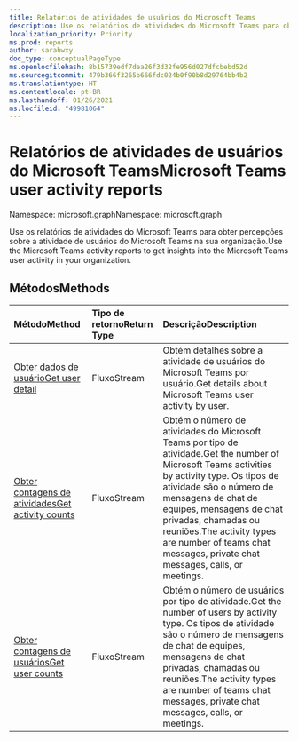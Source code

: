 ```yaml
---
title: Relatórios de atividades de usuários do Microsoft Teams
description: Use os relatórios de atividades do Microsoft Teams para obter percepções sobre a atividade de usuários do Microsoft Teams na sua organização.
localization_priority: Priority
ms.prod: reports
author: sarahwxy
doc_type: conceptualPageType
ms.openlocfilehash: 8b15739edf7dea26f3d32fe956d027dfcbebd52d
ms.sourcegitcommit: 479b366f3265b666fdc024b0f90b8d29764bb4b2
ms.translationtype: HT
ms.contentlocale: pt-BR
ms.lasthandoff: 01/26/2021
ms.locfileid: "49981064"
---
```

# <a name="microsoft-teams-user-activity-reports"></a><span data-ttu-id="03e57-103">Relatórios de atividades de usuários do Microsoft Teams</span><span class="sxs-lookup"><span data-stu-id="03e57-103">Microsoft Teams user activity reports</span></span>

<span data-ttu-id="03e57-104">Namespace: microsoft.graph</span><span class="sxs-lookup"><span data-stu-id="03e57-104">Namespace: microsoft.graph</span></span>

<span data-ttu-id="03e57-105">Use os relatórios de atividades do Microsoft Teams para obter percepções sobre a atividade de usuários do Microsoft Teams na sua organização.</span><span class="sxs-lookup"><span data-stu-id="03e57-105">Use the Microsoft Teams activity reports to get insights into the Microsoft Teams user activity in your organization.</span></span>

## <a name="methods"></a><span data-ttu-id="03e57-106">Métodos</span><span class="sxs-lookup"><span data-stu-id="03e57-106">Methods</span></span>

| <span data-ttu-id="03e57-107">Método</span><span class="sxs-lookup"><span data-stu-id="03e57-107">Method</span></span>                                   | <span data-ttu-id="03e57-108">Tipo de retorno</span><span class="sxs-lookup"><span data-stu-id="03e57-108">Return Type</span></span> | <span data-ttu-id="03e57-109">Descrição</span><span class="sxs-lookup"><span data-stu-id="03e57-109">Description</span></span>                              |
| :--------------------------------------- | :---------- | :--------------------------------------- |
| [<span data-ttu-id="03e57-110">Obter dados de usuário</span><span class="sxs-lookup"><span data-stu-id="03e57-110">Get user detail</span></span>](../api/reportroot-getteamsuseractivityuserdetail.md) | <span data-ttu-id="03e57-111">Fluxo</span><span class="sxs-lookup"><span data-stu-id="03e57-111">Stream</span></span>      | <span data-ttu-id="03e57-112">Obtém detalhes sobre a atividade de usuários do Microsoft Teams por usuário.</span><span class="sxs-lookup"><span data-stu-id="03e57-112">Get details about Microsoft Teams user activity by user.</span></span> |
| [<span data-ttu-id="03e57-113">Obter contagens de atividades</span><span class="sxs-lookup"><span data-stu-id="03e57-113">Get activity counts</span></span>](../api/reportroot-getteamsuseractivitycounts.md) | <span data-ttu-id="03e57-114">Fluxo</span><span class="sxs-lookup"><span data-stu-id="03e57-114">Stream</span></span>      | <span data-ttu-id="03e57-115">Obtém o número de atividades do Microsoft Teams por tipo de atividade.</span><span class="sxs-lookup"><span data-stu-id="03e57-115">Get the number of Microsoft Teams activities by activity type.</span></span> <span data-ttu-id="03e57-116">Os tipos de atividade são o número de mensagens de chat de equipes, mensagens de chat privadas, chamadas ou reuniões.</span><span class="sxs-lookup"><span data-stu-id="03e57-116">The activity types are number of teams chat messages, private chat messages, calls, or meetings.</span></span> |
| [<span data-ttu-id="03e57-117">Obter contagens de usuários</span><span class="sxs-lookup"><span data-stu-id="03e57-117">Get user counts</span></span>](../api/reportroot-getteamsuseractivityusercounts.md) | <span data-ttu-id="03e57-118">Fluxo</span><span class="sxs-lookup"><span data-stu-id="03e57-118">Stream</span></span>      | <span data-ttu-id="03e57-119">Obtém o número de usuários por tipo de atividade.</span><span class="sxs-lookup"><span data-stu-id="03e57-119">Get the number of users by activity type.</span></span> <span data-ttu-id="03e57-120">Os tipos de atividade são o número de mensagens de chat de equipes, mensagens de chat privadas, chamadas ou reuniões.</span><span class="sxs-lookup"><span data-stu-id="03e57-120">The activity types are number of teams chat messages, private chat messages, calls, or meetings.</span></span> |

